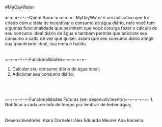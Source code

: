 #MyDayWater
</br>
</br>
=-=-=-=-=-Quem Sou=-=-=-=-=-
MyDayWater é um aplicativo que foi criado com a ideia de incentivar o consumo de
água diário, nele você tem algumas funcionalidade que permitem que você consiga fazer o
cálculo do seu consumo ideal diário de água e também permite que adicione seu consumo
a cada de vez que quiser. assim que seu consumo diário atingir sua quantidade ideal, sua
meta é batida.
</br>
</br>
</br>
=-=-=-=-=-Funcionalidades=-=-=-=-=-
1. Calcular seu consumo diário de água ideal;
2. Adicionar seu consumo diário;
</br>
</br>
</br>
=-=-=-=-=-Funcionalidades Futuras (em desenvolvimento)=-=-=-=-=-
1. Notificar a cada período de tempo pra lembrar de beber água;
</br>
</br>
</br>
Desenvolvedores:
Aiara Dorneles
Alex Eduardo Meurer
Ana Iracema

